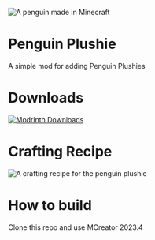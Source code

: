 ![A penguin made in Minecraft](https://raw.githubusercontent.com/Robin91862/Pingu-Plushie-Mod/main/Penguin.png)

# Penguin Plushie

A simple mod for adding Penguin Plushies

# Downloads

[![Modrinth Downloads](https://img.shields.io/modrinth/dt/wkHvVD8O?style=plastic&logo=modrinth&color=00af5c)](https://modrinth.com/mod/penguin-plushie)

# Crafting Recipe

![A crafting recipe for the penguin plushie](https://raw.githubusercontent.com/Robin91862/Pingu-Plushie-Mod/main/Plushie.png)

# How to build

Clone this repo and use MCreator 2023.4

